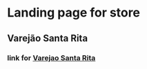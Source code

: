 # Landing page for store 

## Varejão Santa Rita

### link for [Varejao Santa Rita](https://varejaosantarita.vercel.app/)